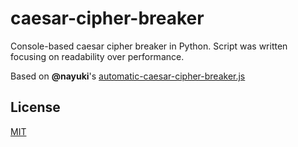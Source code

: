# caesar-cipher-breaker

Console-based caesar cipher breaker in Python. Script was written focusing on readability over performance.

Based on **@nayuki**'s [automatic-caesar-cipher-breaker.js](https://github.com/nayuki/Nayuki-web-published-code/blob/master/automatic-caesar-cipher-breaker-javascript/automatic-caesar-cipher-breaker.js)

## License
[MIT](https://choosealicense.com/licenses/mit/)
